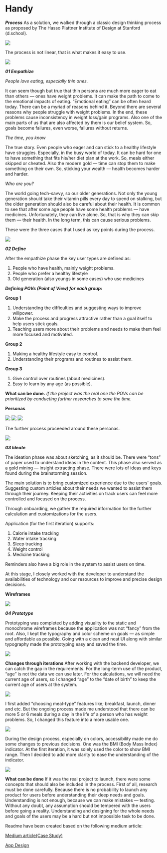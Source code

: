 # Handy

***Process***
As a solution, we walked through a classic design thinking process as proposed by The Hasso Plattner Institute of Design at Stanford (d.school).

<img src="design/process.jpeg"/>

The process is not linear, that is what makes it easy to use.

<img src="design/run.jpeg"/>

***01 Empathize***

_People love eating, especially thin ones._

It can seem though but true that thin persons are much more eager to eat than others — ones have weight problems. It can make the path to come to the emotional impacts of eating. “Emotional eating” can be often heard today. There can be a myriad of reasons behind it. Beyond there are several reasons why people struggle with weight problems. In the end, these problems cause inconsistency in weight loss/gain programs. Also one of the main parts of us that are also affected by them is our belief system. So, goals become failures, even worse, failures without returns.

_The time, you know_

The true story. Even people who eager and can stick to a healthy lifestyle have struggles. Especially, in the busy world of today. It can be hard for one to have something that fits his/her diet plan at the work. So, meals either skipped or cheated. Also the modern gold — time can stop them to make something on their own. So, sticking your wealth — health becomes harder and harder.

_Who are you?_

The world going tech-savvy, so our older generations. Not only the young generation should take their vitamin pills every day to spend on stalking, but the older generation should also be careful about their health. It is common to see that after some age people have some health problems — have medicines. Unfortunately, they can live alone. So, that is why they can skip them — their health. In the long term, this can cause serious problems.

These were the three cases that I used as key points during the process.

<img src="design/empathize.jpeg"/>

***02 Define***

After the empathize phase the key user types are defined as:

1. People who have health, mainly weight problems.
2. People who prefer a healthy lifestyle
3. Old generation (also youngs in some cases) who use medicines

***Defining POVs (Point of View) for each group:***

**Group 1**

1. Understanding the difficulties and suggesting ways to improve willpower.
2. Make the process and progress attractive rather than a goal itself to help users stick goals.
3. Teaching users more about their problems and needs to make them feel more focused and motivated.

**Group 2**

1. Making a healthy lifestyle easy to control.
2. Understanding their programs and routines to assist them.

**Group 3**

1. Give control over routines (about medicines).
2. Easy to learn by any age (as possible).

**What can be done.** _If the project was the real one the POVs can be prioritized by conducting further researches to save the time._

**Personas**

<img src="design/personas1.jpeg"/>

<img src="design/personas2.jpeg"/>

<img src="design/personas3.jpeg"/>

The further process proceeded around these personas.

<img src="design/empathize-footer.jpeg"/>

***03 Ideate***

The ideation phase was about sketching, as it should be. There were “tons” of paper used to understand ideas in the content. This phase also served as a gold mining — insight extracting phase. There were lots of ideas and keys found during the brainstorming session.

The main solution is to bring customized experience due to the users' goals. Suggesting custom articles about their needs we wanted to assist them through their journey. Keeping their activities on track users can feel more controlled and focused on the process.

Through onboarding, we gather the required information for the further calculation and customizations for the users.

Application (for the first iteration) supports:

1. Calorie intake tracking
2. Water intake tracking
3. Sleep tracking
4. Weight control
5. Medicine tracking

Reminders also have a big role in the system to assist users on time.

At this stage, I closely worked with the developer to understand the availabilities of technology and our resources to improve and precise design decisions.

**Wireframes**

<img src="design/wireframes.jpeg"/>

***04 Prototype***

Prototyping was completed by adding visuality to the static and monochrome wireframes because the application was not “fancy” from the root. Also, I kept the typography and color scheme on goals — as simple and affordable as possible. Going with a clean and neat UI along with similar typography made the prototyping easy and saved the time.

<img src="design/prototype.jpeg"/>

**Changes through iterations**
After working with the backend developer, we can catch the gap in the requirements. For the long-term use of the product, “age” is not the data we can use later. For the calculations, we will need the current age of users, so I changed “age” to the “date of birth” to keep the current age of users at the system.

<img src="design/chage_through_iteration.jpeg"/>

I first added “choosing meal-type” features like; breakfast, launch, dinner and etc. But the ongoing process made me understood that there can be more 5 or 6 meals during a day in the life of a person who has weight problems. So, I changed this feature into a more usable one.

<img src="design/choose_meal_type.jpeg"/>

During the design process, especially on colors, accessibility made me do some changes to previous decisions. One was the BMI (Body Mass Index) indicator. At the first iteration, it was solely used the color to show BMI range. Then I decided to add more clarity to ease the understanding of the indicator.

<img src="design/bmi.jpeg"/>

**What can be done**
If it was the real project to launch, there were some concepts that should also be included in the process. First of all, research must be done carefully. Because there is no probability to launch any product for users before understanding their deep needs and goals. Understanding is not enough, because we can make mistakes — testing. Without any doubt, any assumption should be tempered with the users before going a reality. Understanding and designing for the whole needs and goals of the users may be a hard but not impossible task to be done.

Readme have been created based on the following medium article:

[Medium article(Case Study)](http://bit.ly/handyappcasestudy)


[App Design](http://bit.ly/handyappdesign)


